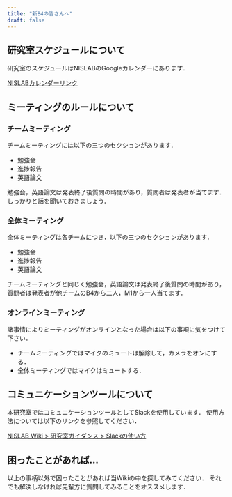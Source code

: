 ```yaml
---
title: "新B4の皆さんへ"
draft: false
---
```


## 研究室スケジュールについて

研究室のスケジュールはNISLABのGoogleカレンダーにあります．

[NISLABカレンダーリンク](https://calendar.google.com/calendar/u/1/embed?src=nislab.doshisha.ac.jp_9reue4u42l5fll0493dr68j9k0@group.calendar.google.com&ctz=Asia/Tokyo&pli=1)

## ミーティングのルールについて

### チームミーティング

チームミーティングには以下の三つのセクションがあります．

- 勉強会
- 進捗報告
- 英語論文

勉強会，英語論文は発表終了後質問の時間があり，質問者は発表者が当てます．しっかりと話を聞いておきましょう．

### 全体ミーティング

全体ミーティングは各チームにつき，以下の三つのセクションがあります．

- 勉強会
- 進捗報告
- 英語論文

チームミーティングと同じく勉強会，英語論文は発表終了後質問の時間があり，質問者は発表者が他チームのB4から二人，M1から一人当てます．

### オンラインミーティング

諸事情によりミーティングがオンラインとなった場合は以下の事項に気をつけて下さい．

- チームミーティングではマイクのミュートは解除して，カメラをオンにする．
- 全体ミーティングではマイクはミュートする．

## コミュニケーションツールについて

本研究室ではコミュニケーションツールとしてSlackを使用しています．
使用方法については以下のリンクを参照してください．

[NISLAB Wiki > 研究室ガイダンス > Slackの使い方](https://wiki.nislab.io/guidance/slack/)

## 困ったことがあれば...

以上の事柄以外で困ったことがあれば当Wikiの中を探してみてください．
それでも解決しなければ先輩方に質問してみることをオススメします．
